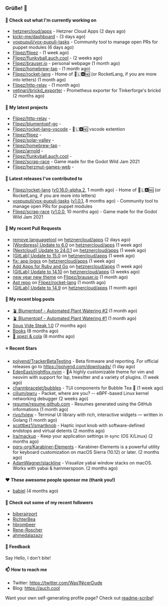### Grüße! 👋

#### 👷 Check out what I'm currently working on

- [hetznercloud/apps](https://github.com/hetznercloud/apps) - Hetzner Cloud Apps (2 days ago)
- [kickr-me/dashboard](https://github.com/kickr-me/dashboard) -  (3 days ago)
- [voxpupuli/vox-pupuli-tasks](https://github.com/voxpupuli/vox-pupuli-tasks) - Community tool to manage open PRs for puppet modules (6 days ago)
- [Flipez/flipez](https://github.com/Flipez/flipez) -  (1 week ago)
- [Flipez/flunkyball.auch.cool](https://github.com/Flipez/flunkyball.auch.cool) -  (2 weeks ago)
- [Flipez/brauser.io](https://github.com/Flipez/brauser.io) - personal webpage (1 month ago)
- [Flipez/homebrew-tap](https://github.com/Flipez/homebrew-tap) -  (1 month ago)
- [Flipez/rocket-lang](https://github.com/Flipez/rocket-lang) - Home of 🚀🇱🅰🆖 (or RocketLang, if you are more into letters) (1 month ago)
- [Flipez/http-relay](https://github.com/Flipez/http-relay) -  (1 month ago)
- [vetinari/brickd_exporter](https://github.com/vetinari/brickd_exporter) - Prometheus exporter for Tinkerforge&#39;s brickd (2 months ago)

#### 🌱 My latest projects

- [Flipez/http-relay](https://github.com/Flipez/http-relay) - 
- [Flipez/blumentopf-go](https://github.com/Flipez/blumentopf-go) - 
- [Flipez/rocket-lang-vscode](https://github.com/Flipez/rocket-lang-vscode) - 🚀🇱🅰🆖 vscode extention
- [Flipez/flipez](https://github.com/Flipez/flipez) - 
- [Flipez/solar-valley](https://github.com/Flipez/solar-valley) - 
- [Flipez/homebrew-tap](https://github.com/Flipez/homebrew-tap) - 
- [Flipez/arnold](https://github.com/Flipez/arnold) - 
- [Flipez/flunkyball.auch.cool](https://github.com/Flipez/flunkyball.auch.cool) - 
- [Flipez/scrap-race](https://github.com/Flipez/scrap-race) - Game made for the Godot Wild Jam 2021
- [Flipez/herzmut-games-web](https://github.com/Flipez/herzmut-games-web) - 


#### 🔭 Latest releases I've contributed to

- [Flipez/rocket-lang](https://github.com/Flipez/rocket-lang) ([v0.16.0-alpha.2](https://github.com/Flipez/rocket-lang/releases/tag/v0.16.0-alpha.2), 1 month ago) - Home of 🚀🇱🅰🆖 (or RocketLang, if you are more into letters)
- [voxpupuli/vox-pupuli-tasks](https://github.com/voxpupuli/vox-pupuli-tasks) ([v1.0.1](https://github.com/voxpupuli/vox-pupuli-tasks/releases/tag/v1.0.1), 8 months ago) - Community tool to manage open PRs for puppet modules
- [Flipez/scrap-race](https://github.com/Flipez/scrap-race) ([v1.0.0](https://github.com/Flipez/scrap-race/releases/tag/v1.0.0), 10 months ago) - Game made for the Godot Wild Jam 2021

#### 🔨 My recent Pull Requests

- [remove languagetool](https://github.com/hetznercloud/apps/pull/48) on [hetznercloud/apps](https://github.com/hetznercloud/apps) (2 days ago)
- [[Wordpress] Update to 6.0](https://github.com/hetznercloud/apps/pull/46) on [hetznercloud/apps](https://github.com/hetznercloud/apps) (1 week ago)
- [[Nextcloud] Update to 24.0.1](https://github.com/hetznercloud/apps/pull/45) on [hetznercloud/apps](https://github.com/hetznercloud/apps) (1 week ago)
- [[GitLab] Update to 15.0](https://github.com/hetznercloud/apps/pull/44) on [hetznercloud/apps](https://github.com/hetznercloud/apps) (1 week ago)
- [fix: app logos](https://github.com/hetznercloud/apps/pull/43) on [hetznercloud/apps](https://github.com/hetznercloud/apps) (1 week ago)
- [Add Apps for Ruby and Go](https://github.com/hetznercloud/apps/pull/42) on [hetznercloud/apps](https://github.com/hetznercloud/apps) (1 week ago)
- [[GitLab] Update to 14.10](https://github.com/hetznercloud/apps/pull/41) on [hetznercloud/apps](https://github.com/hetznercloud/apps) (3 weeks ago)
- [new year new theme](https://github.com/Flipez/brauser.io/pull/53) on [Flipez/brauser.io](https://github.com/Flipez/brauser.io) (1 month ago)
- [Apt repo](https://github.com/Flipez/rocket-lang/pull/87) on [Flipez/rocket-lang](https://github.com/Flipez/rocket-lang) (1 month ago)
- [[GitLab] Update to 14.9](https://github.com/hetznercloud/apps/pull/40) on [hetznercloud/apps](https://github.com/hetznercloud/apps) (1 month ago)

#### 📜 My recent blog posts

- [🪴 Blumentopf - Automated Plant Watering #2](/posts/2022/blumentopf-2/) (1 month ago)
- [🪴 Blumentopf - Automated Plant Watering #1](/posts/2022/blumentopf-1/) (1 month ago)
- [Sous Vide Steak 1.0](/posts/2021/sous-vide/sous-vide-steak-1.0/) (7 months ago)
- [Books](/books/) (8 months ago)
- [🥤 spezi &amp; cola](/spezi/) (8 months ago)

#### ⭐ Recent Stars

- [polyend/TrackerBetaTesting](https://github.com/polyend/TrackerBetaTesting) - Beta firmware and reporting. For official releases go to https://polyend.com/downloads/ (1 day ago)
- [EdenEast/nightfox.nvim](https://github.com/EdenEast/nightfox.nvim) - 🦊A highly customizable theme for vim and neovim with support for lsp, treesitter and a variety of plugins. (1 week ago)
- [charmbracelet/bubbles](https://github.com/charmbracelet/bubbles) - TUI components for Bubble Tea 🍡 (1 week ago)
- [cilium/pwru](https://github.com/cilium/pwru) - Packet, where are you? -- eBPF-based Linux kernel networking debugger (2 weeks ago)
- [resume/resume.github.com](https://github.com/resume/resume.github.com) - Resumes generated using the GitHub informations (1 month ago)
- [rivo/tview](https://github.com/rivo/tview) - Terminal UI library with rich, interactive widgets — written in Golang (1 month ago)
- [scottbez1/smartknob](https://github.com/scottbez1/smartknob) - Haptic input knob with software-defined endstops and virtual detents (2 months ago)
- [lra/mackup](https://github.com/lra/mackup) - Keep your application settings in sync (OS X/Linux) (2 months ago)
- [pqrs-org/Karabiner-Elements](https://github.com/pqrs-org/Karabiner-Elements) - Karabiner-Elements is a powerful utility for keyboard customization on macOS Sierra (10.12) or later. (2 months ago)
- [AdamWagner/stackline](https://github.com/AdamWagner/stackline) - Visualize yabai window stacks on macOS. Works with yabai &amp; hammerspoon. (2 months ago)

#### ❤️ These awesome people sponsor me (thank you!)

- [babiel](https://github.com/babiel) (4 months ago)

#### 👯 Check out some of my recent followers

- [biberairport](https://github.com/biberairport)
- [RichterBea](https://github.com/RichterBea)
- [hbrombeer](https://github.com/hbrombeer)
- [Rene-Roscher](https://github.com/Rene-Roscher)
- [ahmedalazazy](https://github.com/ahmedalazazy)

#### 💬 Feedback

Say Hello, I don't bite!

#### 📫 How to reach me

- Twitter: https://twitter.com/Was1NicerDude
- Blog: https://auch.cool

Want your own self-generating profile page? Check out [readme-scribe](https://github.com/muesli/readme-scribe)!
